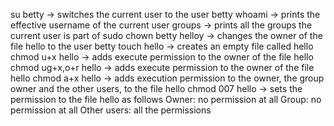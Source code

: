su betty -> switches the current user to the user betty
whoami -> prints the effective username of the current user
groups -> prints all the groups the current user is part of
sudo chown betty helloy -> changes the owner of the file hello to the user betty
touch hello -> creates an empty file called hello
chmod u+x hello -> adds execute permission to the owner of the file hello
chmod ug+x,o+r hello -> adds execute permission to the owner of the file hello
chmod a+x hello ->  adds execution permission to the owner, the group owner and the other users, to the file hello
chmod 007 hello -> sets the permission to the file hello as follows
Owner: no permission at all
Group: no permission at all
Other users: all the permissions
